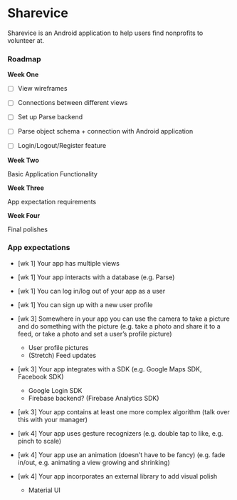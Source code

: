 # Sharevice

Sharevice is an Android application to help users find nonprofits to volunteer at.



### Roadmap

**Week One**

- [ ] View wireframes
- [ ] Connections between different views
- [ ] Set up Parse backend
- [ ] Parse object schema + connection with Android application
- [ ] Login/Logout/Register feature



**Week Two**

Basic Application Functionality



**Week Three**

App expectation requirements



**Week Four**

Final polishes



### App expectations

* [wk 1] Your app has multiple views
* [wk 1] Your app interacts with a database (e.g. Parse)
* [wk 1] You can log in/log out of your app as a user
* [wk 1] You can sign up with a new user profile
* [wk 3] Somewhere in your app you can use the camera to take a picture and do something with the picture (e.g. take a photo and share it to a feed, or take a photo and set a user’s profile picture)
  * User profile pictures
  * (Stretch) Feed updates
* [wk 3] Your app integrates with a SDK (e.g. Google Maps SDK, Facebook SDK)
  * Google Login SDK
  * Firebase backend? (Firebase Analytics SDK)
* [wk 3] Your app contains at least one more complex algorithm (talk over this with your manager)

* [wk 4] Your app uses gesture recognizers (e.g. double tap to like, e.g. pinch to scale)
* [wk 4] Your app use an animation (doesn’t have to be fancy) (e.g. fade in/out, e.g. animating a view growing and shrinking)
* [wk 4] Your app incorporates an external library to add visual polish
  * Material UI



